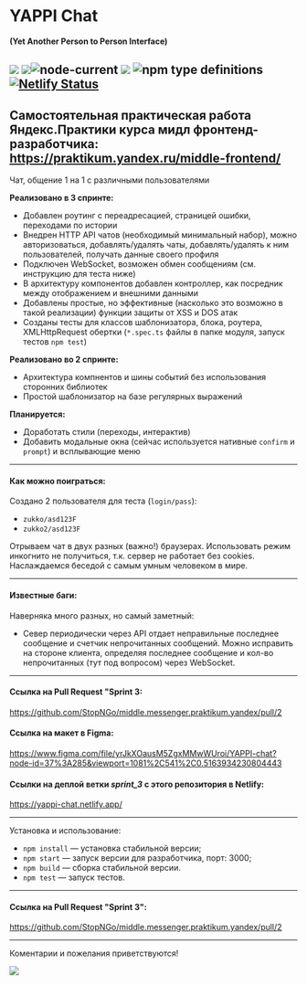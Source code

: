 
# YAPPI Chat

**(Yet Another Person to Person Interface)**

![](https://img.shields.io/badge/version-0..0-lightgrey)
![](https://img.shields.io/badge/ES-2020-green)![node-current](https://img.shields.io/node/v/npm)  ![](https://img.shields.io/badge/parcel-1.12-green)
![npm type definitions](https://img.shields.io/npm/types/typescript)
[![Netlify Status](https://api.netlify.com/api/v1/badges/b04381de-147a-42f1-bf72-eff2e6dbd7f7/deploy-status)](https://app.netlify.com/sites/yappi-chat/deploys)
------------
Самостоятельная практическая работа Яндекс.Практики курса мидл фронтенд-разработчика:
https://praktikum.yandex.ru/middle-frontend/
------------
Чат, общение 1 на 1 с различными пользователями

**Реализовано в 3 спринте:**
- Добавлен роутинг с переадресацией, страницей ошибки, переходами по истории
- Внедрен HTTP API чатов (необходимый минимальный набор), можно авторизоваться, добавлять/удалять чаты, добавлять/удалять к ним пользователей, получать данные своего профиля
- Подключен WebSocket, возможен обмен сообщениям (см. инструкцию для теста ниже)
- В архитектуру компонентов добавлен контроллер, как посредник между отображением и внешними данными
- Добавлены простые, но эффективные (насколько это возможно в такой реализации) функции защиты от XSS и DOS атак
- Созданы тесты для классов шаблонизатора, блока, роутера, XMLHttpRequest обертки (`*.spec.ts` файлы в папке модуля, запуск тестов `npm test`)

**Реализовано во 2 спринте:**
- Архитектура компнентов и шины событий без использования сторонних библиотек
- Простой шаблонизатор на базе регулярных выражений

**Планируется:**
- Доработать стили (переходы, интерактив)
- Добавить модальные окна (сейчас используется нативные `confirm` и `prompt`) и всплывающие меню

------------
#### Как можно поиграться:

Создано 2 пользователя для теста (`login/pass`):
- `zukko/asd123F`
- `zukko2/asd123F`

Отрываем чат в двух разных (важно!) браузерах. Использовать режим инкогнито не получиться, т.к. сервер не работает без cookies.
Наслаждаемся беседой с самым умным человеком в мире.

------------
#### Известные баги:

Наверняка много разных, но самый заметный:
- Север периодически через API отдает неправильные последнее сообщение и счетчик непрочитанных сообщений. Можно исправить на стороне клиента, определяя последнее сообщение и кол-во непрочитанных (тут под вопросом) через WebSocket.

------------
#### Ссылка на Pull Request "Sprint 3:

https://github.com/StopNGo/middle.messenger.praktikum.yandex/pull/2

#### Ссылка на макет в Figma:

https://www.figma.com/file/yrJkXOausM5ZgxMMwWUroi/YAPPI-chat?node-id=37%3A285&viewport=1081%2C541%2C0.5163934230804443

#### Ссылки на деплой ветки _sprint_3_ с этого репозитория в Netlify:

https://yappi-chat.netlify.app/




------------

Установка и использование:

-  `npm install` — установка стабильной версии;
-  `npm start` — запуск версии для разработчика, порт: 3000;
-  `npm build` — сборка стабильной версии.
-  `npm test` — запуск тестов.

------------
#### Ссылка на Pull Request "Sprint 3":

https://github.com/StopNGo/middle.messenger.praktikum.yandex/pull/2

------------
Коментарии и пожелания приветствуются!

![](https://media3.giphy.com/media/ME8tqJAgmQSH4Uo4Lg/giphy.gif?cid=ecf05e47mtq1fec44qom1ndttyqwheefa01ujz337keulekx&rid=giphy.gif)
